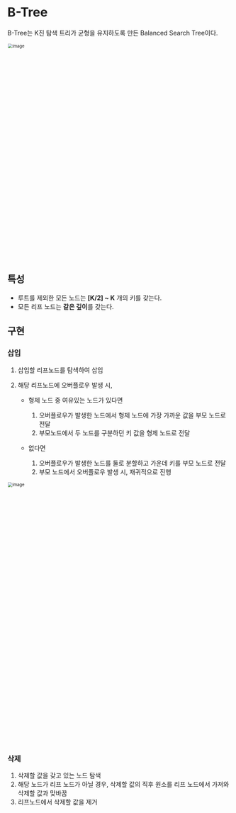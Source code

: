 # B-Tree

B-Tree는 K진 탐색 트리가 균형을 유지하도록 만든 Balanced Search Tree이다.

<img width="727" alt="image" src="https://user-images.githubusercontent.com/70627979/171023774-a4ef80f7-bdb3-41eb-b126-e51b9abe6c4a.png" style="zoom:67%;" >

## 특성

- 루트를 제외한 모든 노드는 **[K/2] ~ K** 개의 키를 갖는다.
- 모든 리프 노드는 **같은 깊이**를 갖는다.



## 구현

### 삽입

1. 삽입할 리프노드를 탐색하여 삽입

2. 해당 리프노드에 오버플로우 발생 시,

   - 형제 노드 중 여유있는 노드가 있다면
     1. 오버플로우가 발생한 노드에서 형제 노드에 가장 가까운 값을 부모 노드로 전달
     2. 부모노드에서 두 노드를 구분하던 키 값을 형제 노드로 전달

   - 없다면
     1. 오버플로우가 발생한 노드를 둘로 분할하고 가운데 키를 부모 노드로 전달
     2. 부모 노드에서 오버플로우 발생 시, 재귀적으로 진행

<img width="878" alt="image" src="https://user-images.githubusercontent.com/70627979/171025049-55ba19fb-bfa8-49b2-b388-0100c5f1cc5e.png" style="zoom:67%;" >



### 삭제

1. 삭제할 값을 갖고 있는 노드 탐색
2. 해당 노드가 리프 노드가 아닐 경우, 삭제할 값의 직후 원소를 리프 노드에서 가져와 삭제할 값과 맞바꿈
3. 리프노드에서 삭제할 값을 제거